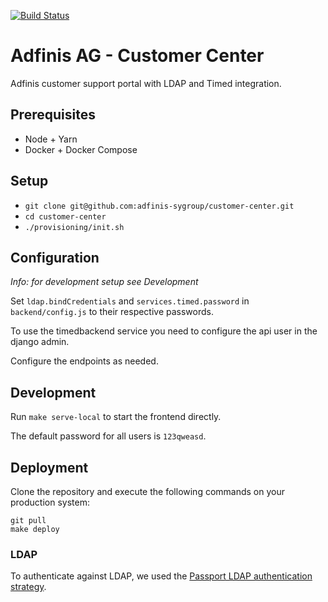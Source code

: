 [![Build Status](https://travis-ci.org/adfinis-sygroup/customer-center.svg?branch=master)](https://travis-ci.org/adfinis-sygroup/customer-center)

# Adfinis AG - Customer Center

Adfinis customer support portal with LDAP and Timed integration.

## Prerequisites

* Node + Yarn
* Docker + Docker Compose

## Setup

* `git clone git@github.com:adfinis-sygroup/customer-center.git`
* `cd customer-center`
* `./provisioning/init.sh`

## Configuration

*Info: for development setup see Development*

Set `ldap.bindCredentials` and `services.timed.password` in `backend/config.js` to their respective passwords.

To use the timedbackend service you need to configure the api user in the django admin.

Configure the endpoints as needed.

## Development

Run `make serve-local` to start the frontend directly.

The default password for all users is `123qweasd`.

## Deployment

Clone the repository and execute the following commands on your production system:

```
git pull
make deploy
```

### LDAP

To authenticate against LDAP, we used the [Passport LDAP authentication strategy](https://github.com/vesse/passport-ldapauth).
